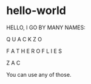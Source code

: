 # hello-world

HELLO,
I GO BY MANY NAMES:

Q U A C K Z O

F A T H E R  O F  L I E S

Z A C

You can use any of those.
